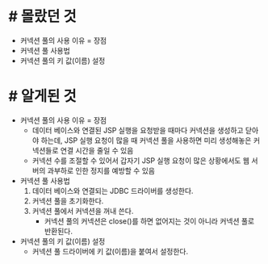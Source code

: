 # # 몰랐던 것

- 커넥션 풀의 사용 이유 = 장점
- 커넥션 풀 사용법
- 커넥션 풀의 키 값(이름) 설정

# # 알게된 것

- 커넥션 풀의 사용 이유 = 장점
  - 데이터 베이스와 연결된 JSP 실행을 요청받을 때마다 커넥션을 생성하고 닫아야 하는데, JSP 실행 요청이 많을 때 커넥션 풀을 사용하면 미리 생성해놓은 커넥션들로 연결 시간을 줄일 수 있음
  - 커넥션 수를 조절할 수 있어서 갑자기 JSP 실행 요청이 많은 상황에서도 웹 서버의 과부하로 인한 정지를 예방할 수 있음
- 커넥션 풀 사용법
  1. 데이터 베이스와 연결되는 JDBC 드라이버를 생성한다.
  2. 커넥션 풀을 초기화한다.
  3. 커넥션 풀에서 커넥션을 꺼내 쓴다.
     - 커넥션 풀의 커넥션은 close()를 하면 없어지는 것이 아니라 커넥션 풀로 반환된다.
- 커넥션 풀의 키 값(이름) 설정
  - 커넥션 풀 드라이버에 키 값(이름)을 붙여서 설정한다.
